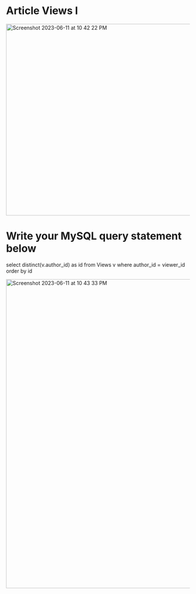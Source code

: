 # Article Views I
<img width="524" alt="Screenshot 2023-06-11 at 10 42 22 PM" src="https://github.com/Abhi-Codehub/SQL/assets/111800760/d5317660-4b87-4c32-9187-2814c8fabfe8">


# Write your MySQL query statement below
select distinct(v.author_id) as id 
from Views v
where author_id = viewer_id
order by id


<img width="845" alt="Screenshot 2023-06-11 at 10 43 33 PM" src="https://github.com/Abhi-Codehub/SQL/assets/111800760/976350dc-c4b6-45f8-890d-9c1c826c0881">

